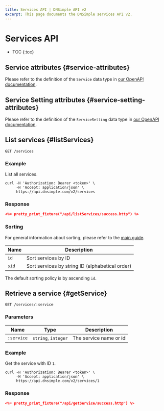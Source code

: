 ```yaml
---
title: Services API | DNSimple API v2
excerpt: This page documents the DNSimple services API v2.
---
```


# Services API

* TOC
{:toc}


## Service attributes {#service-attributes}

Please refer to the definition of the `Service` data type in [our OpenAPI documentation](/v2/openapi.yml).


## Service Setting attributes {#service-setting-attributes}

Please refer to the definition of the `ServiceSetting` data type in [our OpenAPI documentation](/v2/openapi.yml).


## List services {#listServices}

    GET /services

### Example

List all services.

    curl -H 'Authorization: Bearer <token>' \
         -H 'Accept: application/json' \
         https://api.dnsimple.com/v2/services

### Response

~~~json
<%= pretty_print_fixture("/api/listServices/success.http") %>
~~~

### Sorting

For general information about sorting, please refer to the [main guide](/v2/#sorting).

Name | Description
-----|------------
`id` | Sort services by ID
`sid` | Sort services by string ID (alphabetical order)

The default sorting policy is by ascending `id`.


## Retrieve a service {#getService}

    GET /services/:service

### Parameters

Name | Type | Description
-----|------|------------
`:service` | `string`, `integer` | The service name or id

### Example

Get the service with ID `1`.

    curl -H 'Authorization: Bearer <token>' \
         -H 'Accept: application/json' \
         https://api.dnsimple.com/v2/services/1

### Response

~~~json
<%= pretty_print_fixture("/api/getService/success.http") %>
~~~
